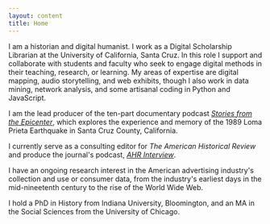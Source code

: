 ```yaml
---
layout: content
title: Home
---
```

I am a historian and digital humanist. I work as a Digital Scholarship Librarian at the University of California, Santa Cruz. In this role I support and collaborate with students and faculty who seek to engage digital methods in their teaching, research, or learning. My areas of expertise are digital mapping, audio storytelling, and web exhibits, though I also work in data mining, network analysis, and some artisanal coding in Python and JavaScript.

I am the lead producer of the ten-part documentary podcast [*Stories from the Epicenter*](https://library.ucsc.edu/StoriesFromTheEpicenter), which explores the experience and memory of the 1989 Loma Prieta Earthquake in Santa Cruz County, California.

I currently serve as a consulting editor for *The American Historical Review* and produce the journal's podcast, [*AHR Interview*](https://directory.libsyn.com/shows/view/id/ahrinterview).

I have an ongoing research interest in the American advertising industry's collection and use or consumer data, from the industry's earliest days in the mid-nineetenth century to the rise of the World Wide Web.

I hold a PhD in History from Indiana University, Bloomington, and an MA in the Social Sciences from the University of Chicago.